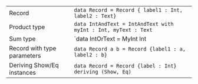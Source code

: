 |                      |                                                       |
| -------------------- | ----------------------------------------------------- |
| Record | `data Record = Record { label1 : Int, label2 : Text}` |
| Product type | `data IntAndText = IntAndText with myInt : Int, myText : Text` |
| Sum type | `data IntOrText = MyInt Int | MyText Text` |
| Record with type parameters | `data Record a b = Record {label1 : a, label2 : b}` |
| Deriving Show/Eq instances | `data Record = Record {label : Int} deriving (Show, Eq)` |
